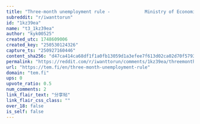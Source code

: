 ```yaml
---
title: "Three-month unemployment rule -             Ministry of Economic Affairs and Employment"
subreddit: "r/iwanttorun"
id: "1kz39ea"
name: "t3_1kz39ea"
author: "kyk00525"
created_utc: 1748609006
created_key: "250530124326"
capture_ts: "250927160446"
content_sha256: "d47ca414ca68df1f1a0fb13059d1a3efee7f613d02ca02d70f57932c92174e15"
permalink: "https://reddit.com/r/iwanttorun/comments/1kz39ea/threemonth_unemployment_rule_ministry_of_economic/"
url: "https://tem.fi/en/three-month-unemployment-rule"
domain: "tem.fi"
ups: 0
upvote_ratio: 0.5
num_comments: 2
link_flair_text: "分享帖"
link_flair_css_class: ""
over_18: false
is_self: false
---
```


